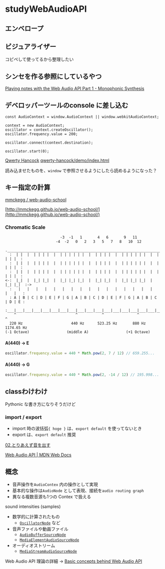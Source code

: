 # studyWebAudioAPI



## エンベロープ





## ビジュアライザー

コピペして使ってるから整理したい





## シンセを作る参照にしているやつ


[Playing notes with the Web Audio API Part 1 - Monophonic Synthesis](https://blog.chrislowis.co.uk/2013/06/05/playing-notes-web-audio-api.html)

## デベロッパーツールのconsole に差し込む

```
const AudioContext = window.AudioContext || window.webkitAudioContext;

context = new AudioContext;
oscillator = context.createOscillator();
oscillator.frequency.value = 200;

oscillator.connect(context.destination);

oscillator.start(0);

```


[Qwerty Hancock](https://stuartmemo.com/qwerty-hancock/)
[qwerty-hancock/demo/index.html](https://github.com/stuartmemo/qwerty-hancock/blob/master/demo/index.html)

読み込ませたものを、`window` で参照させるようにしたら読めるようになった？



## キー指定の計算


[mmckegg / web-audio-school](https://github.com/mmckegg/web-audio-school)

[http://mmckegg.github.io/web-audio-school/](http://mmckegg.github.io/web-audio-school/)


### Chromatic Scale

```
                         -3  -1   1       4   6       9   11
                       -4  -2   0   2   3   5   7   8   10  12
  .___________________________________________________________________________.
  :  | |  |  | | | |  |  | | | | | |  |  | | | |  |  | | | | | |  |  | | | |  :
  :  | |  |  | | | |  |  | | | | | |  |  | | | |  |  | | | | | |  |  | | | |  :
  :  | |  |  | | | |  |  | | | | | |  |  | | | |  |  | | | | | |  |  | | | |  :
<-:  |_|  |  |_| |_|  |  |_| |_| |_|  |  |_| |_|  |  |_| |_| |_|  |  |_| |_|  :->
  :   |   |   |   |   |   |   |   |   |   |   |   |   |   |   |   |   |   |   :
  : A | B | C | D | E | F | G | A | B | C | D | E | F | G | A | B | C | D | E :
  :___|___|___|___|___|___|___|___|___|___|___|___|___|___|___|___|___|___|___:
    ^                           ^           ^               ^           ^
  220 Hz                      440 Hz      523.25 Hz       880 Hz     1174.65 Hz
(-1 Octave)                 (middle A)                 (+1 Octave)

```

#### A(440) -> E

```js
oscillator.frequency.value = 440 * Math.pow(2, 7 / 12) // 659.255...
```

#### A(440) -> G

```js
oscillator.frequency.value = 440 * Math.pow(2, -14 / 12) // 195.998...
```





## classわけわけ

Pythonic な書き方になりそうだけど

### import / export

- import 時の波括弧`{ hoge }` は、`export default` を使ってないとき
- export は、`export default` 推奨


[02.とりあえず音を出す](https://www.g200kg.com/jp/docs/webaudio/generatesound.html)



[Web Audio API | MDN Web Docs](https://developer.mozilla.org/ja/docs/Web/API/Web_Audio_API#guides_and_tutorials)


## 概念

- 音声操作を`AudioContex` 内の操作として実現
- 基本的な操作は`AudioNode` として表現、接続を`audio routing graph`
- 異なる複数音源も1つの Contex で扱える

sound intensities (samples)
- 数学的に計算されたもの
  - [`OscillatorNode`](https://developer.mozilla.org/ja/docs/Web/API/OscillatorNode) など
- 音声ファイルや動画ファイル
  - [`AudioBufferSourceNode`](https://developer.mozilla.org/ja/docs/Web/API/AudioBufferSourceNode)
  - [`MediaElementAudioSourceNode`](https://developer.mozilla.org/en-US/docs/Web/API/MediaElementAudioSourceNode)
- オーディオストリーム
  - [`MediaStreamAudioSourceNode`](https://developer.mozilla.org/en-US/docs/Web/API/MediaStreamAudioSourceNode)


Web Audio API 理論の詳細 -> [Basic concepts behind Web Audio API](https://developer.mozilla.org/ja/docs/Web/API/Web_Audio_API/Basic_concepts_behind_Web_Audio_API)

